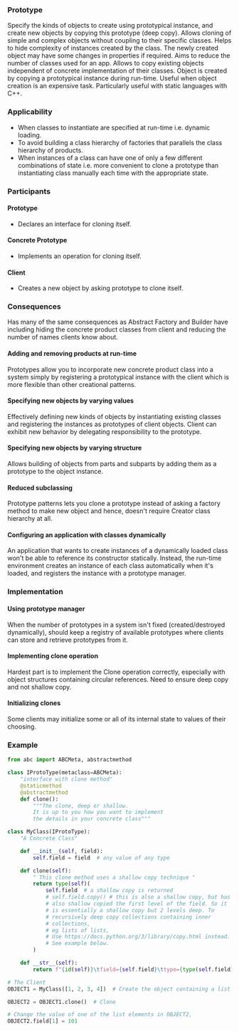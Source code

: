 ### Prototype

Specify the kinds of objects to create using prototypical instance, and create new objects by copying this prototype (deep copy). Allows cloning of simple and complex objects without coupling to their specific classes. Helps to hide complexity of instances created by the class. The newly created object may have some changes in properties if required. Aims to reduce the number of classes used for an app. Allows to copy existing objects independent of concrete implementation of their classes. Object is created by copying a prototypical instance during run-time. Useful when object creation is an expensive task. Particularly useful with static languages with C++.

### Applicability

- When classes to instantiate are specified at run-time i.e. dynamic loading.
- To avoid building a class hierarchy of factories that parallels the class hierarchy of products.
- When instances of a class can have one of only a few different combinations of state i.e. more convenient to clone a prototype than instantiating class manually each time with the appropriate state.

### Participants

#### Prototype

- Declares an interface for cloning itself.

#### Concrete Prototype

- Implements an operation for cloning itself.

#### Client

- Creates a new object by asking prototype to clone itself.

### Consequences

Has many of the same consequences as Abstract Factory and Builder have including hiding the concrete product classes from client and reducing the number of names clients know about.

#### Adding and removing products at run-time

Prototypes allow you to incorporate new concrete product class into a system simply by registering a prototypical instance with the client which is more flexible than other creational patterns.

#### Specifying new objects by varying values

Effectively defining new kinds of objects by instantiating existing classes and registering the instances as prototypes of client objects. Client can exhibit new behavior by delegating responsibility to the prototype.

#### Specifying new objects by varying structure

Allows building of objects from parts and subparts by adding them as a prototype to the object instance.

#### Reduced subclassing

Prototype patterns lets you clone a prototype instead of asking a factory method to make new object and hence, doesn't require Creator class hierarchy at all.

#### Configuring an application with classes dynamically

An application that wants to create instances of a dynamically loaded class won't be able to reference its constructor statically. Instead, the run-time environment creates an instance of each class automatically when it's loaded, and registers the instance with a prototype manager.

### Implementation

#### Using prototype manager

When the number of prototypes in a system isn't fixed (created/destroyed dynamically), should keep a registry of available prototypes where clients can store and retrieve prototypes from it.

#### Implementing clone operation

Hardest part is to implement the Clone operation correctly, especially with object structures containing circular references. Need to ensure deep copy and not shallow copy.

#### Initializing clones

Some clients may initialize some or all of its internal state to values of their choosing.

### Example

```py
from abc import ABCMeta, abstractmethod

class IProtoType(metaclass=ABCMeta):
    "interface with clone method"
    @staticmethod
    @abstractmethod
    def clone():
        """The clone, deep or shallow.
        It is up to you how you want to implement
        the details in your concrete class"""

class MyClass(IProtoType):
    "A Concrete Class"

    def __init__(self, field):
        self.field = field  # any value of any type

    def clone(self):
        " This clone method uses a shallow copy technique "
        return type(self)(
            self.field  # a shallow copy is returned
            # self.field.copy() # this is also a shallow copy, but has
            # also shallow copied the first level of the field. So it
            # is essentially a shallow copy but 2 levels deep. To
            # recursively deep copy collections containing inner
            # collections,
            # eg lists of lists,
            # Use https://docs.python.org/3/library/copy.html instead.
            # See example below.
        )

    def __str__(self):
        return f"{id(self)}\tfield={self.field}\ttype={type(self.field)}"

# The Client
OBJECT1 = MyClass([1, 2, 3, 4])  # Create the object containing a list

OBJECT2 = OBJECT1.clone()  # Clone

# Change the value of one of the list elements in OBJECT2,
OBJECT2.field[1] = 101
```
